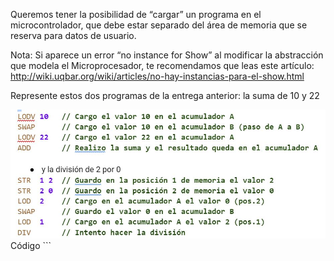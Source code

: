 Queremos tener la posibilidad de “cargar” un programa en el microcontrolador, que debe estar separado del área de memoria que se reserva para datos de usuario. 

Nota: Si aparece un error “no instance for Show” al modificar la abstracción que modela el Microprocesador, te recomendamos que leas este artículo: http://wiki.uqbar.org/wiki/articles/no-hay-instancias-para-el-show.html

Represente estos dos programas de la entrega anterior:
la suma de 10 y 22

<img src="https://raw.githubusercontent.com/pdep-utn/mumuki-guia-haskell-segundo-tp-funcional-2022/master/assets/Captura_1651625321459.JPG" alt="lenguaje" width="auto" height="auto">
Código
```


